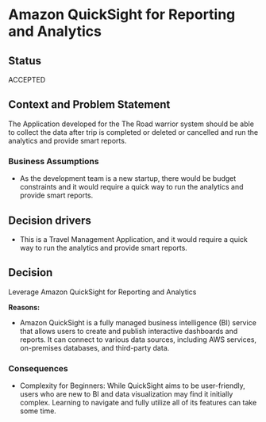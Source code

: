 # Amazon QuickSight for Reporting and Analytics

## Status

ACCEPTED

## Context and Problem Statement

The Application developed for the The Road warrior system should be able to collect the data after trip is completed or deleted or cancelled and run the analytics and provide smart reports.

### Business Assumptions

* As the development team is a new startup, there would be budget constraints and it would require a quick way to  run the analytics and provide smart reports.

## Decision drivers

* This is a Travel Management Application, and it would require a quick way to  run the analytics and provide smart reports.

## Decision

Leverage Amazon QuickSight for Reporting and Analytics

__Reasons:__ 

* Amazon QuickSight is a fully managed business intelligence (BI) service that allows users to create and publish interactive dashboards and reports. It can connect to various data sources, including AWS services, on-premises databases, and third-party data.

### Consequences

* Complexity for Beginners: While QuickSight aims to be user-friendly, users who are new to BI and data visualization may find it initially complex. Learning to navigate and fully utilize all of its features can take some time.
